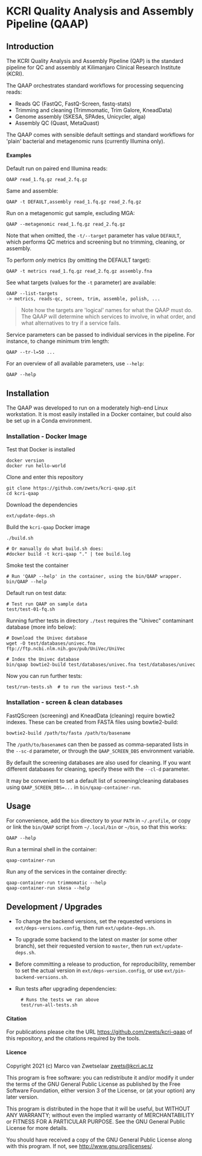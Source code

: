 # KCRI Quality Analysis and Assembly Pipeline (QAAP)


## Introduction

The KCRI Quality Analysis and Assembly Pipeline (QAP) is the standard
pipeline for QC and assembly at Kilimanjaro Clinical Research Institute
(KCRI).

The QAAP orchestrates standard workflows for processing sequencing reads:

 * Reads QC (FastQC, FastQ-Screen, fastq-stats)
 * Trimming and cleaning (Trimmomatic, Trim Galore, KneadData)
 * Genome assembly (SKESA, SPAdes, Unicycler, alga)
 * Assembly QC (Quast, MetaQuast)

The QAAP comes with sensible default settings and standard workflows for
'plain' bacterial and metagenomic runs (currently Illumina only).


#### Examples

Default run on paired end Illumina reads:

    QAAP read_1.fq.gz read_2.fq.gz

Same and assemble:

    QAAP -t DEFAULT,assembly read_1.fq.gz read_2.fq.gz

Run on a metagenomic gut sample, excluding MGA:

    QAAP --metagenomic read_1.fq.gz read_2.fq.gz

Note that when omitted, the `-t/--target` parameter has value `DEFAULT`, which
 performs QC metrics and screening but no trimming, cleaning, or assembly.

To perform _only_ metrics (by omitting the DEFAULT target):

    QAAP -t metrics read_1.fq.gz read_2.fq.gz assembly.fna

See what targets (values for the `-t` parameter) are available:

    QAAP --list-targets
    -> metrics, reads-qc, screen, trim, assemble, polish, ...

> Note how the targets are 'logical' names for what the QAAP must do.
> The QAAP will determine which services to involve, in what order, and
> what alternatives to try if a service fails.

Service parameters can be passed to individual services in the pipeline.
For instance, to change minimum trim length:

    QAAP --tr-l=50 ...

For an overview of all available parameters, use `--help`:

    QAAP --help


## Installation

The QAAP was developed to run on a moderately high-end Linux workstation.
It is most easily installed in a Docker container, but could also be set
up in a Conda environment.

### Installation - Docker Image

Test that Docker is installed

    docker version
    docker run hello-world

Clone and enter this repository

    git clone https://github.com/zwets/kcri-qaap.git
    cd kcri-qaap

Download the dependencies

    ext/update-deps.sh

Build the `kcri-qaap` Docker image

    ./build.sh

    # Or manually do what build.sh does:
    #docker build -t kcri-qaap "." | tee build.log

Smoke test the container

    # Run 'QAAP --help' in the container, using the bin/QAAP wrapper.
    bin/QAAP --help

Default run on test data:

    # Test run QAAP on sample data
    test/test-01-fq.sh

Running further tests in directory `./test` requires the "Univec"
contaminant database (more info below):

    # Download the Univec database
    wget -O test/databases/univec.fna ftp://ftp.ncbi.nlm.nih.gov/pub/UniVec/UniVec

    # Index the Univec database
    bin/qaap bowtie2-build test/databases/univec.fna test/databases/univec 

Now you can run further tests:

    test/run-tests.sh  # to run the various test-*.sh

### Installation - screen & clean databases

FastQScreen (screening) and KneadData (cleaning) require bowtie2 indexes.
These can be created from FASTA files using bowtie2-build:

    bowtie2-build /path/to/fasta /path/to/basename

The `/path/to/basename`s can then be passed as comma-separated lists in
the `--sc-d` parameter, or through the `QAAP_SCREEN_DBS` environment variable.

By default the screening databases are also used for cleaning.  If you want
different databases for cleaning, specify these with the `--cl-d` parameter.

It may be convenient to set a default list of screening/cleaning databases
using `QAAP_SCREEN_DBS=...` in `bin/qaap-container-run`.


## Usage

For convenience, add the `bin` directory to your `PATH` in `~/.profile`, or
copy or link the `bin/QAAP` script from `~/.local/bin` or `~/bin`, so that
this works:

    QAAP --help

Run a terminal shell in the container:

    qaap-container-run

Run any of the services in the container directly:

    qaap-container-run trimmomatic --help
    qaap-container-run skesa --help


## Development / Upgrades

* To change the backend versions, set the requested versions in
  `ext/deps-versions.config`, then run `ext/update-deps.sh`.

* To upgrade some backend to the latest on master (or some other branch),
  set their requested version to `master`, then run `ext/update-deps.sh`.

* Before committing a release to production, for reproducibility, remember
  to set the actual version in `ext/deps-version.config`, or use `ext/pin-backend-versions.sh`.

* Run tests after upgrading dependencies:

        # Runs the tests we ran above
        test/run-all-tests.sh


#### Citation

For publications please cite the URL <https://github.com/zwets/kcri-qaap>
of this repository, and the citations required by the tools.


#### Licence

Copyright 2021 (c) Marco van Zwetselaar <zwets@kcri.ac.tz>

This program is free software: you can redistribute it and/or modify
it under the terms of the GNU General Public License as published by
the Free Software Foundation, either version 3 of the License, or
(at your option) any later version.

This program is distributed in the hope that it will be useful,
but WITHOUT ANY WARRANTY; without even the implied warranty of
MERCHANTABILITY or FITNESS FOR A PARTICULAR PURPOSE.  See the
GNU General Public License for more details.

You should have received a copy of the GNU General Public License
along with this program.  If not, see <http://www.gnu.org/licenses/>.

